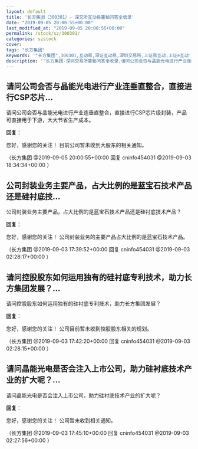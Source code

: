 ```yaml
---
layout: default
title: '长方集团（300301）- 深交所互动易董秘问答全收录'
date: "2019-09-05 20:00:55+00:00"
last_modified_at: "2019-09-05 20:00:55+00:00"
permalink: /stock/sz/300301/
categories: szstock
cover: 
tags: "长方集团"
keywords: '"长方集团",300301,互动易,深证互动易,深圳交易所,上证易互动,上证e互动'
description: '"长方集团-深圳交易所董秘问答全收录,请问公司会否与晶能光电进行产业连垂直整合，直接进行CSP芯片级封装，产品可直接用于下游，大大节省生产成本。"'
---
```


## 请问公司会否与晶能光电进行产业连垂直整合，直接进行CSP芯片...

请问公司会否与晶能光电进行产业连垂直整合，直接进行CSP芯片级封装，产品可直接用于下游，大大节省生产成本。

**回复**：

您好，感谢您的关注！
目前公司暂未收到大股东的相关通知。 

（长方集团  @2019-09-05 20:00:55+00:00 回复 cninfo454031  @2019-09-03 18:34:34+00:00 ）

## 公司封装业务主要产品，占大比例的是蓝宝石技术产品还是硅衬底技...

公司封装业务主要产品，占大比例的是蓝宝石技术产品还是硅衬底技术产品？

**回复**：

您好，感谢您的关注！
公司封装业务的主要产品占大比例的是蓝宝石技术产品。 

（长方集团  @2019-09-03 17:39:52+00:00 回复 cninfo454031  @2019-09-03 02:28:17+00:00 ）

## 请问控股股东如何运用独有的硅衬底专利技术，助力长方集团发展？...

请问控股股东如何运用独有的硅衬底专利技术，助力长方集团发展？

**回复**：

您好，感谢您的关注！
公司目前暂未收到控股股东相关的规划。 

（长方集团  @2019-09-03 17:42:20+00:00 回复 cninfo454031  @2019-09-03 02:28:15+00:00 ）

## 请问晶能光电是否会注入上市公司，助力硅衬底技术产业的扩大呢？...

请问晶能光电是否会注入上市公司，助力硅衬底技术产业的扩大呢？

**回复**：

您好，感谢您的关注！
公司暂未收到相关通知。 

（长方集团  @2019-09-03 17:45:10+00:00 回复 cninfo454031  @2019-09-03 02:27:56+00:00 ）

